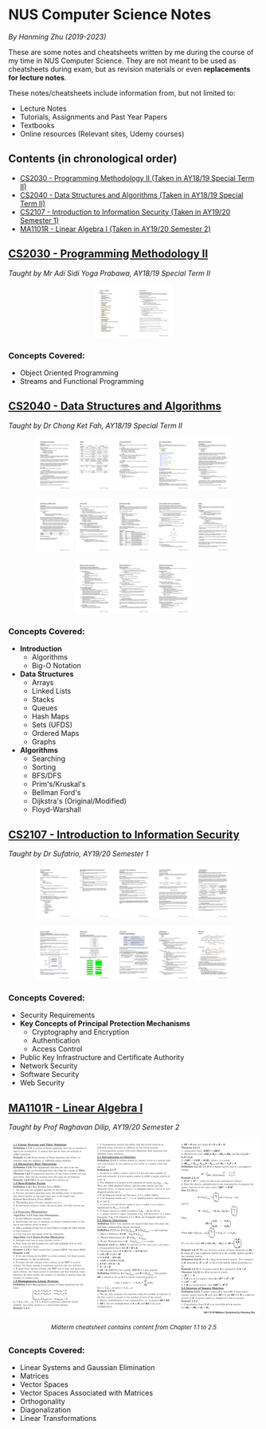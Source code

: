 # NUS Computer Science Notes

*By Hanming Zhu (2019-2023)*

These are some notes and cheatsheets written by me during the course of my time in NUS Computer Science. They are not meant to be used as cheatsheets during exam, but as revision materials or even **replacements for lecture notes**. 

These notes/cheatsheets include information from, but not limited to:
- Lecture Notes
- Tutorials, Assignments and Past Year Papers
- Textbooks
- Online resources (Relevant sites, Udemy courses)

## Contents (in chronological order)

- [CS2030 - Programming Methodology II (Taken in AY18/19 Special Term II)](#cs2030---programming-methodology-ii)
- [CS2040 - Data Structures and Algorithms (Taken in AY18/19 Special Term II)](#cs2040---data-structures-and-algorithms)
- [CS2107 - Introduction to Information Security (Taken in AY19/20 Semester 1)](#cs2107---introduction-to-information-security)
- [MA1101R - Linear Algebra I (Taken in AY19/20 Semester 2)](#ma1101r---linear-algebra-i)

## [CS2030 - Programming Methodology II](cs2030)

*Taught by Mr Adi Sidi Yoga Prabawa, AY18/19 Special Term II*

<p align="center"><img src="docs/cs2030-img1.png" width="15%" />&nbsp;<img src="docs/cs2030-img2.png" width="15%" /></p>

### Concepts Covered:

- Object Oriented Programming
- Streams and Functional Programming

## [CS2040 - Data Structures and Algorithms](cs2040)

*Taught by Dr Chong Ket Fah, AY18/19 Special Term II*

<p align="center"><img src="docs/cs2040-img1.png" width="15%" />&nbsp;<img src="docs/cs2040-img2.png" width="15%" />&nbsp;<img src="docs/cs2040-img3.png" width="15%" />&nbsp;<img src="docs/cs2040-img4.png" width="15%" />&nbsp;<img src="docs/cs2040-img5.png" width="15%" /></p>
<p align="center"><img src="docs/cs2040-img6.png" width="15%" />&nbsp;<img src="docs/cs2040-img7.png" width="15%" />&nbsp;<img src="docs/cs2040-img8.png" width="15%" />&nbsp;<img src="docs/cs2040-img9.png" width="15%" />&nbsp;<img src="docs/cs2040-img10.png" width="15%" /></p>
<p align="center"><img src="docs/cs2040-img11.png" width="15%" />&nbsp;<img src="docs/cs2040-img12.png" width="15%" />&nbsp;<img src="docs/cs2040-img13.png" width="15%" /></p>

### Concepts Covered:

- **Introduction**
    - Algorithms
    - Big-O Notation
- **Data Structures**
    - Arrays
    - Linked Lists
    - Stacks
    - Queues
    - Hash Maps
    - Sets (UFDS)
    - Ordered Maps
    - Graphs
- **Algorithms**
    - Searching
    - Sorting
    - BFS/DFS
    - Prim's/Kruskal's
    - Bellman Ford's
    - Dijkstra's (Original/Modified)
    - Floyd-Warshall

## [CS2107 - Introduction to Information Security](cs2107)

*Taught by Dr Sufatrio, AY19/20 Semester 1*

<p align="center"><img src="docs/cs2107-img1.png" width="15%" />&nbsp;<img src="docs/cs2107-img2.png" width="15%" />&nbsp;<img src="docs/cs2107-img3.png" width="15%" />&nbsp;<img src="docs/cs2107-img4.png" width="15%" />&nbsp;<img src="docs/cs2107-img5.png" width="15%" /></p>
<p align="center"><img src="docs/cs2107-img6.png" width="15%" />&nbsp;<img src="docs/cs2107-img7.png" width="15%" />&nbsp;<img src="docs/cs2107-img8.png" width="15%" />&nbsp;<img src="docs/cs2107-img9.png" width="15%" />&nbsp;<img src="docs/cs2107-img10.png" width="15%" /></p>

### Concepts Covered:

- Security Requirements
- **Key Concepts of Principal Protection Mechanisms**
    - Cryptography and Encryption
    - Authentication
    - Access Control
- Public Key Infrastructure and Certificate Authority
- Network Security
- Software Security
- Web Security

## [MA1101R - Linear Algebra I](ma1101r)

*Taught by Prof Raghavan Dilip, AY19/20 Semester 2*

<p align="center"><img src="docs/ma1101r-img1.png" width="100%" /></p>
<p align="center"><em><sup>Midterm cheatsheet contains content from Chapter 1.1 to 2.5</sup></em></p>

### Concepts Covered:

- Linear Systems and Gaussian Elimination
- Matrices
- Vector Spaces
- Vector Spaces Associated with Matrices
- Orthogonality
- Diagonalization
- Linear Transformations
